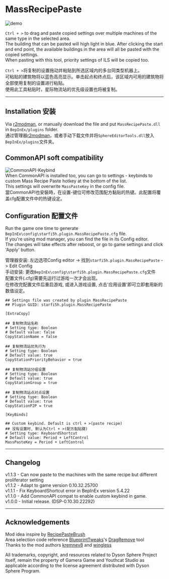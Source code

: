 # MassRecipePaste

![demo](https://raw.githubusercontent.com/starfi5h/DSP_Mod_Support/dev/MassRecipePaste/img/demo1.gif)

`Ctrl + >` to drag and paste copied settings over multiple machines of the same type in the selected area.  
The building that can be pasted will high light in blue. After clicking the start and end point, the available buildings in the area will all be pasted with the copied settings.  
When pasting with this tool, priority settings of ILS will be copied too.  

`Ctrl + >`将复制的设置拖动并粘贴到所选区域内的多台同类型机器上。  
可粘贴的建筑物将以蓝色高亮显示。单击起点和终点后，该区域内可用的建筑物将全部使用复制的设置进行粘贴。  
使用此工具粘贴时，星际物流站的优先级设置也将被复制。  

----

## Installation 安装

Via [r2modman](https://dsp.thunderstore.io/package/ebkr/r2modman/), or manually download the file and put `MassRecipePaste.dll` in `BepInEx/plugins` folder.  
通过管理器[r2modman](https://dsp.thunderstore.io/package/ebkr/r2modman/)，或者手动下载文件并将`SphereEditorTools.dll`放入`BepInEx/plugins`文件夹。  
## CommonAPI soft compatibility

![CommonAPI-Keybind](https://raw.githubusercontent.com/starfi5h/DSP_Mod_Support/dev/MassRecipePaste/img/demo2.png)  
When CommonAPI is installed too, you can go to settings - keybinds to custom Mass Recipe Paste hotkey at the bottom of the list.  
This settings will overwrite `MassPasteKey` in the config file.  
當CommonAPI也安裝時，在设置-键位可修改范围配方黏贴的热键。此配置将覆盖cfg配置文件中的热键设定。  

## Configuration 配置文件

Run the game one time to generate `BepInEx\config\starfi5h.plugin.MassRecipePaste.cfg` file.  
If you're using mod manager, you can find the file in its Config editor.  
The changes will take effects after reboost, or go to game settings and click 'Apply' button.  

管理器安装: 左边选项Config editor -> 找到`starfi5h.plugin.MassRecipePaste` -> Edit Config  
手动安装: 更改`BepInEx\config\starfi5h.plugin.MassRecipePaste.cfg`文件  
配置文件(.cfg)需要先运行过游戏一次才会出现。  
在修改完配置文件后重启游戏, 或进入游戏设置, 点击'应用设置'即可立即套用新的数值设定。  


```
## Settings file was created by plugin MassRecipePaste
## Plugin GUID: starfi5h.plugin.MassRecipePaste

[ExtraCopy]

## 复制物流站名称
# Setting type: Boolean
# Default value: false
CopyStationName = false

## 复制物流站优先行为
# Setting type: Boolean
# Default value: true
CopyStationPriorityBehavior = true

## 复制物流站分组设置
# Setting type: Boolean
# Default value: true
CopyStationGroup = true

## 复制物流站点对点设置
# Setting type: Boolean
# Default value: true
CopyStationP2P = true

[KeyBinds]

## Custom keybind. Default is ctrl + >(paste recipe)
## 没有设置时, 默认为Ctrl + >(配方黏贴键)
# Setting type: KeyboardShortcut
# Default value: Period + LeftControl
MassPasteKey = Period + LeftControl
```

----

## Changelog

v1.1.3 - Can now paste to the machines with the same recipe but different proliferator setting  
v1.1.2 - Adapt to game version 0.10.32.25700   
v1.1.1 - Fix KeyboardShortcut error in BepInEx version 5.4.22  
v1.1.0 - Add CommonAPI compat to enable custom keybind in game.  
v1.0.0 - Initial release. (DSP-0.10.30.22292)  

----

## Acknowledgements

Mod idea inspire by [RecipePasteBrush](https://thunderstore.io/c/dyson-sphere-program/p/wingless/RecipePasteBrush/)  
Area selection code reference [BlueprintTweaks](https://thunderstore.io/c/dyson-sphere-program/p/kremnev8/BlueprintTweaks/)'s [DragRemove](https://github.com/limoka/DSP-Mods/tree/master/Mods/BlueprintTweaks/src/BlueprintTweaks/DragRemove) tool  
Thanks to the mod authors [kremnev8](https://thunderstore.io/c/dyson-sphere-program/p/kremnev8/) and [wingless
](https://thunderstore.io/c/dyson-sphere-program/p/wingless/)  

All trademarks, copyright, and resources related to Dyson Sphere Project itself, remain the property of Gamera Game and Youthcat Studio as applicable according to the license agreement distributed with Dyson Sphere Program.  